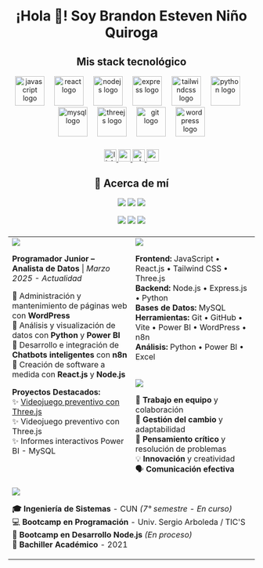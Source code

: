 <h1 align="center">¡Hola 👋! Soy Brandon Esteven Niño Quiroga</h1>

###

<div align="center">
  <h2 align="center">Mis stack tecnológico</h2>
  <img src="https://skillicons.dev/icons?i=js" height="60" alt="javascript logo"  />
  <img width="12" />
  <img src="https://skillicons.dev/icons?i=react" height="60" alt="react logo"  />
  <img width="12" />
  <img src="https://skillicons.dev/icons?i=nodejs" height="60" alt="nodejs logo"  />
  <img width="12" />
  <img src="https://skillicons.dev/icons?i=express" height="60" alt="express logo"  />
  <img width="12" />
  <img src="https://skillicons.dev/icons?i=tailwind" height="60" alt="tailwindcss logo"  />
  <img width="12" />
  <img src="https://skillicons.dev/icons?i=py" height="60" alt="python logo"  />
  <img width="12" />
  <img src="https://skillicons.dev/icons?i=mysql" height="60" alt="mysql logo"  />
  <img width="12" />
  <img src="https://skillicons.dev/icons?i=threejs" height="60" alt="threejs logo"  />
  <img width="12" />
  <img src="https://skillicons.dev/icons?i=git" height="60" alt="git logo"  />
  <img width="12" />
  <img src="https://skillicons.dev/icons?i=wordpress" height="60" alt="wordpress logo"  />
</div>

###

<div align="center">
  <a href="https://www.linkedin.com/in/brandon-esteven-ni%C3%B1o-quiroga-669a52173/" target="_blank">
    <img src="https://img.shields.io/static/v1?message=LinkedIn&logo=linkedin&label=&color=0077B5&logoColor=white&labelColor=&style=for-the-badge" height="25" alt="linkedin logo"  />
  </a>
  <a href="mailto:brandonq718@gmail.com" target="_blank">
    <img src="https://img.shields.io/static/v1?message=Gmail&logo=gmail&label=&color=D14836&logoColor=white&labelColor=&style=for-the-badge" height="25" alt="gmail logo"  />
  </a>
  <a href="https://wa.me/573234695834" target="_blank">
    <img src="https://img.shields.io/static/v1?message=WhatsApp&logo=whatsapp&label=&color=25D366&logoColor=white&labelColor=&style=for-the-badge" height="25" alt="whatsapp logo"  />
  </a>
  <a href="https://brandonninoquiroga.vercel.app/" target="_blank">
    <img src="https://img.shields.io/static/v1?message=Portafolio&logo=vercel&label=&color=000000&logoColor=white&labelColor=&style=for-the-badge" height="25" alt="portfolio logo"  />
  </a>
</div>

###

<h2 align="center">🚀 Acerca de mí</h2>

<div align="center">
  <img src="https://img.shields.io/badge/💻-PROGRAMADOR%20JUNIOR%20FULL--STACK-4A90E2?style=for-the-badge&labelColor=2C3E50" />
  <img src="https://img.shields.io/badge/📊-ANALISTA%20DE%20DATOS-7ED321?style=for-the-badge&labelColor=2C3E50" />
  <img src="https://img.shields.io/badge/🤖-%20%20AUTOMATIZACIÓNES CON AI-BD10E0?style=for-the-badge&labelColor=2C3E50" />
</div>

<br>

<div align="center">
  <img src="https://img.shields.io/badge/📍-Tunja,%20Boyacá-F5A623?style=flat-square&labelColor=2C3E50" />
  <img src="https://img.shields.io/badge/🎓-Ingeniería%20de%20Sistemas%20(7°%20semestre)-4A90E2?style=flat-square&labelColor=2C3E50" />
  <img src="https://img.shields.io/badge/🏢-Gobernación%20de%20Boyacá-E74C3C?style=flat-square&labelColor=2C3E50" />
</div>

###

<!-- Bento Box Layout -->
<table>
<tr>
<td width="50%" valign="top">

<img src="https://img.shields.io/badge/💼-Experiencia%20Actual-FF6B6B?style=for-the-badge&labelColor=2C3E50" />

**Programador Junior – Analista de Datos** | *Marzo 2025 - Actualidad*

🔹 Administración y mantenimiento de páginas web con **WordPress**  
🔹 Análisis y visualización de datos con **Python** y **Power BI**  
🔹 Desarrollo e integración de **Chatbots inteligentes** con **n8n**  
🔹 Creación de software a medida con **React.js** y **Node.js**  

**Proyectos Destacados:**  
✨ [Videojuego preventivo con Three.js ](https://pascasio.vercel.app/)  
✨ Videojuego preventivo con Three.js  
✨ Informes interactivos Power BI - MySQL

</td>
<td width="50%" valign="top">

<img src="https://img.shields.io/badge/🛠️-Stack%20Tecnológico-4ECDC4?style=for-the-badge&labelColor=2C3E50" />

**Frontend:** JavaScript • React.js • Tailwind CSS • Three.js  
**Backend:** Node.js • Express.js • Python  
**Bases de Datos:** MySQL  
**Herramientas:** Git • GitHub • Vite • Power BI • WordPress • n8n  
**Análisis:** Python • Power BI • Excel

<br>

<img src="https://img.shields.io/badge/🎯-Habilidades%20Clave-9B59B6?style=for-the-badge&labelColor=2C3E50" />

🤝 **Trabajo en equipo** y colaboración  
🔄 **Gestión del cambio** y adaptabilidad  
🧠 **Pensamiento crítico** y resolución de problemas  
💡 **Innovación** y creatividad  
🗣️ **Comunicación efectiva**

</td>
</tr>
<tr>
<td colspan="2" valign="top">

<img src="https://img.shields.io/badge/📚-Educación-F39C12?style=for-the-badge&labelColor=2C3E50" />

**🎓 Ingeniería de Sistemas** - CUN *(7° semestre - En curso)*  
💻 **Bootcamp en Programación** - Univ. Sergio Arboleda / TIC'S  
🚀 **Bootcamp en Desarrollo Node.js** *(En proceso)*  
📜 **Bachiller Académico** - 2021

</td>
</tr>
</table>
